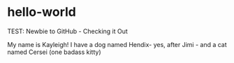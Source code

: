 # hello-world
TEST: Newbie to GitHub - Checking it Out 

My name is Kayleigh!
I have a dog named Hendix- yes, after Jimi - and a cat named Cersei (one badass kitty)

